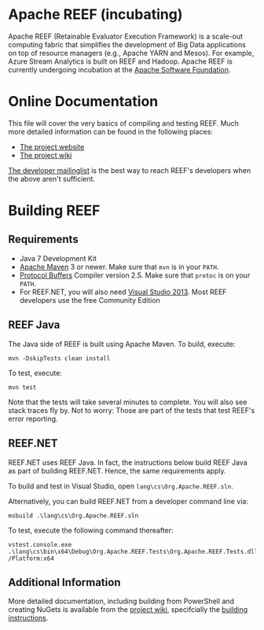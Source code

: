 Apache REEF (incubating)
========================
Apache REEF (Retainable Evaluator Execution Framework) is a scale-out
computing fabric that simplifies the development of Big Data
applications on top of resource managers (e.g., Apache YARN and
Mesos). For example, Azure Stream Analytics is built on REEF and
Hadoop. Apache REEF is currently undergoing incubation at the [Apache
Software Foundation](http://www.apache.org/).


Online Documentation
====================
This file will cover the very basics of compiling and testing
REEF. Much more detailed information can be found in the following
places:

  * [The project website](http://reef.incubator.apache.org/)
  * [The project wiki](https://cwiki.apache.org/confluence/display/REEF/Home)

[The developer
mailinglist](http://reef.incubator.apache.org/mailing-list.html) is
the best way to reach REEF's developers when the above aren't
sufficient.

Building REEF
=============

Requirements
------------

  * Java 7 Development Kit
  * [Apache Maven](http://maven.apache.org) 3 or newer. Make sure that
    `mvn` is in your `PATH`.
  * [Protocol Buffers](https://code.google.com/p/protobuf/) Compiler
    version 2.5. Make sure that `protoc` is on your `PATH`.
  * For REEF.NET, you will also need [Visual Studio
    2013](http://www.visualstudio.com). Most REEF developers use the
    free Community Edition

REEF Java
---------
The Java side of REEF is built using Apache Maven. To build, execute:

    mvn -DskipTests clean install

To test, execute:

    mvn test

Note that the tests will take several minutes to complete. You will
also see stack traces fly by. Not to worry: Those are part of the
tests that test REEF's error reporting.

REEF.NET
--------
REEF.NET uses REEF Java. In fact, the instructions below build REEF
Java as part of building REEF.NET. Hence, the same requirements apply.

To build and test in Visual Studio, open
`lang\cs\Org.Apache.REEF.sln`.

Alternatively, you can build REEF.NET from a developer command line
via:

    msbuild .\lang\cs\Org.Apache.REEF.sln

To test, execute the following command thereafter:

    vstest.console.exe .\lang\cs\bin\x64\Debug\Org.Apache.REEF.Tests\Org.Apache.REEF.Tests.dll /Platform:x64

Additional Information
----------------------
More detailed documentation, including building from PowerShell and
creating NuGets is available from the [project
wiki](https://cwiki.apache.org/confluence/display/REEF/Home),
specifcially the [building
instructions](https://cwiki.apache.org/confluence/display/REEF/Compiling+REEF).
